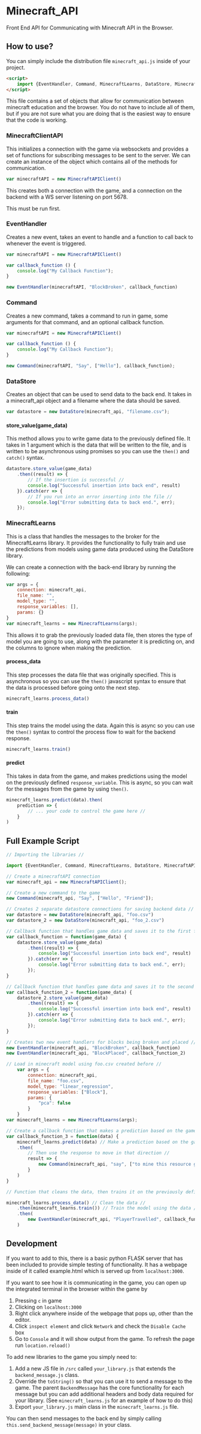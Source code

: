 # Minecraft_API
Front End API for Communicating with Minecraft API in the Browser.

## How to use?
You can simply include the distribution file `minecraft_api.js` inside of
your project. 

```html
<script>
    import {EventHandler, Command, MinecraftLearns, DataStore, MinecraftAPIClient} from 'https://nathan-nesbitt.github.io/Minecraft_API/src/minecraft_api.js';
</script>
```

This file contains a set of objects that allow for communication between 
minecraft education and the browser. You do not have to include all of them,
but if you are not sure what you are doing that is the easiest way to ensure
that the code is working.

### MinecraftClientAPI

This initializes a connection with the game via websockets and provides a set 
of functions for subscribing messages to be sent to the server. We can create
an instance of the object which contains all of the methods for communication.

```js
var minecraftAPI = new MinecraftAPIClient()
```

This creates both a connection with the game, and a connection on the backend
with a WS server listening on port 5678.

This must be run first.

### EventHandler
Creates a new event, takes an event to handle and a function to call back to 
whenever the event is triggered.

```js
var minecraftAPI = new MinecraftAPIClient()

var callback_function () {
    console.log("My Callback Function");
}

new EventHandler(minecraftAPI, "BlockBroken", callback_function)
```

### Command
Creates a new command, takes a command to run in game, some arguments for that
command, and an optional callback function.

```js
var minecraftAPI = new MinecraftAPIClient()

var callback_function () {
    console.log("My Callback Function");
}

new Command(minecraftAPI, "Say", ["Hello"], callback_function);
```

### DataStore
Creates an object that can be used to send data to the back end. It takes in
a minecraft_api object and a filename where the data should be saved.

```js
var datastore = new DataStore(minecraft_api, "filename.csv");
```

#### store_value(game_data)
This method allows you to write game data to the previously defined file.
It takes in 1 argument which is the data that will be written to the file,
and is written to be asynchronous using promises so you can use the `then()`
and `catch()` syntax. 

```js
datastore.store_value(game_data)
    .then((result) => {
        // If the insertion is successful //
        console.log("Successful insertion into back end", result)
    }).catch(err => {
        // If you run into an error inserting into the file //
        console.log("Error submitting data to back end.", err);
    });
```

### MinecraftLearns

This is a class that handles the messages to the broker for the MinecraftLearns
library. It provides the functionality to fully train and use the predictions
from models using game data produced using the DataStore library.

We can create a connection with the back-end library by running the following:


```js
var args = {
    connection: minecraft_api, 
    file_name: "", 
    model_type: "", 
    response_variables: [], 
    params: {}
}
var minecraft_learns = new MinecraftLearns(args);
```

This allows it to grab the previously loaded data file, then stores the type of
model you are going to use, along with the parameter it is predicting on, and the
columns to ignore when making the prediction.

#### process_data

This step processes the data file that was originally specified. This is 
asynchronous so you can use the `then()` javascript syntax to ensure that the
data is processed before going onto the next step.

```js
minecraft_learns.process_data()
```

#### train
This step trains the model using the data. Again this is async so you can use 
the `then()` syntax to control the process flow to wait for the backend response.

```js
minecraft_learns.train()
```

#### predict
This takes in data from the game, and makes predictions using the model on the
previously defined `response_variable`. This is async, so you can wait for the
messages from the game by using `then()`.

```js
minecraft_learns.predict(data).then(
    prediction => {
        // ... your code to control the game here // 
    }
)
```

## Full Example Script

```js
// Importing the libraries //

import {EventHandler, Command, MinecraftLearns, DataStore, MinecraftAPIClient} from 'https://nathan-nesbitt.github.io/Minecraft_API/src/minecraft_api.js';

// Create a minecraftAPI connection
var minecraft_api = new MinecraftAPIClient();

// Create a new command to the game
new Command(minecraft_api, "Say", ["Hello", "Friend"]);

// Creates 2 separate datastore connections for saving backend data //
var datastore = new DataStore(minecraft_api, "foo.csv")
var datastore_2 = new DataStore(minecraft_api, "foo_2.csv")

// Callback function that handles game data and saves it to the first file //
var callback_function = function(game_data) {
    datastore.store_value(game_data)
        .then((result) => {
            console.log("Successful insertion into back end", result)
        }).catch(err => {
            console.log("Error submitting data to back end.", err);
        });
}

// Callback function that handles game data and saves it to the second file //
var callback_function_2 = function(game_data) {
    datastore_2.store_value(game_data)
        .then((result) => {
            console.log("Successful insertion into back end", result)
        }).catch(err => {
            console.log("Error submitting data to back end.", err);
        });
}

// Creates two new event handlers for blocks being broken and placed //
new EventHandler(minecraft_api, "BlockBroken", callback_function)
new EventHandler(minecraft_api, "BlockPlaced", callback_function_2)

// Load in minecraft model using foo.csv created before //
	var args = {
		connection: minecraft_api, 
		file_name: "foo.csv", 
		model_type: "linear_regression", 
		response_variables: ["Block"], 
		params: {
			"pca": false
		}
	}
var minecraft_learns = new MinecraftLearns(args);

// Create a callback function that makes a prediction based on the game data //
var callback_function_3 = function(data) {
    minecraft_learns.predict(data) // Make a prediction based on the game data //
    .then(
        // Then use the response to move in that direction //
        result => {
            new Command(minecraft_api, "say", ["to mine this resource go to", result]);
        }			
    )
}

// Function that cleans the data, then trains it on the previously defined params //

minecraft_learns.process_data() // Clean the data //
    .then(minecraft_learns.train()) // Train the model using the data //
    .then(
        new EventHandler(minecraft_api, "PlayerTravelled", callback_function)
    )
```

## Development
If you want to add to this, there is a basic python FLASK server that has been
included to provide simple testing of functionality. It has a webpage inside of
it called example.html which is served up from `localhost:3000`. 

If you want to see how it is communicating in the game, you can open up the
integrated terminal in the browser within the game by  

1. Pressing `c` in game
2. Clicking on `localhost:3000`
3. Right click anywhere inside of the webpage that pops up, other than the editor.
4. Click `inspect element` and click `Network` and check the `Disable Cache` box
5. Go to `Console` and it will show output from the game. To refresh the page 
    run `location.reload()`

To add new libraries to the game you simply need to:

1. Add a new JS file in `/src` called `your_library.js` that extends the 
    `backend_message.js` class.
2. Override the `toString()` so that you can use it to send a message to the 
    game. The parent `BackendMessage` has the core functionality for each 
    message but you can add additional headers and body data required for your 
    library. (See `minecraft_learns.js` for an example of how to do this)
3. Export `your_library.js` main class in the `minecraft_learns.js` file. 

You can then send messages to the back end by simply calling 
`this.send_backend_message(message)` in your class. 